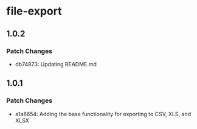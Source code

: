 # file-export

## 1.0.2

### Patch Changes

- db74873: Updating README.md

## 1.0.1

### Patch Changes

- a1a8654: Adding the base functionality for exporting to CSV, XLS, and XLSX
